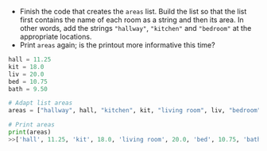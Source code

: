 - Finish the code that creates the `areas` list. Build the list so that the list first contains the name of each room as a string and then its area. In other words, add the strings `"hallway"`, `"kitchen"` and `"bedroom"` at the appropriate locations.
- Print `areas` again; is the printout more informative this time?
```Python
hall = 11.25
kit = 18.0
liv = 20.0
bed = 10.75
bath = 9.50

# Adapt list areas
areas = ["hallway", hall, "kitchen", kit, "living room", liv, "bedroom", bed, "bathroom", bath]

# Print areas
print(areas)
>>['hall', 11.25, 'kit', 18.0, 'living room', 20.0, 'bed', 10.75, 'bathroom', 9.5]
```

